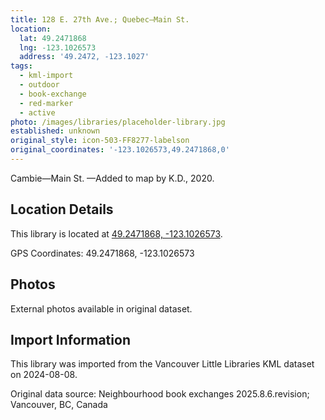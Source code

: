 ```yaml
---
title: 128 E. 27th Ave.; Quebec—Main St.
location:
  lat: 49.2471868
  lng: -123.1026573
  address: '49.2472, -123.1027'
tags:
  - kml-import
  - outdoor
  - book-exchange
  - red-marker
  - active
photo: /images/libraries/placeholder-library.jpg
established: unknown
original_style: icon-503-FF8277-labelson
original_coordinates: '-123.1026573,49.2471868,0'
---
```

Cambie—Main St.
—Added to map by K.D., 2020. 

## Location Details

This library is located at [49.2471868, -123.1026573](https://www.google.com/maps?q=49.2471868,-123.1026573).

GPS Coordinates: 49.2471868, -123.1026573

## Photos

External photos available in original dataset.

## Import Information

This library was imported from the Vancouver Little Libraries KML dataset on 2024-08-08.

Original data source: Neighbourhood book exchanges 2025.8.6.revision; Vancouver, BC, Canada
